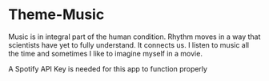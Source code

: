 # Theme-Music

Music is in integral part of the human condition. Rhythm moves in a way that scientists have yet to fully understand. It connects us. I listen to music all the time and sometimes I like to imagine myself in a movie.

A Spotify API Key is needed for this app to function properly
